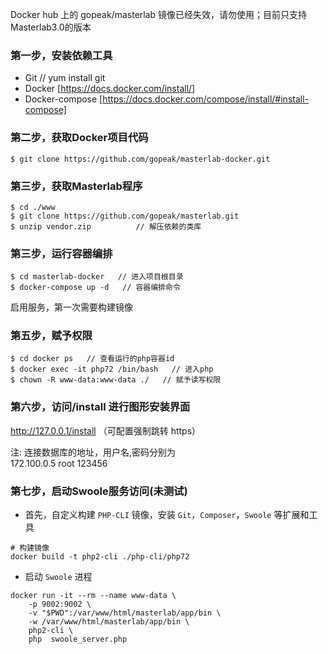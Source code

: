 Docker hub 上的 gopeak/masterlab 镜像已经失效，请勿使用；目前只支持Masterlab3.0的版本  

### 第一步，安装依赖工具

- Git  // yum install git
- Docker [https://docs.docker.com/install/]
- Docker-compose [https://docs.docker.com/compose/install/#install-compose]

### 第二步，获取Docker项目代码

```
$ git clone https://github.com/gopeak/masterlab-docker.git
```
   
### 第三步，获取Masterlab程序

```
$ cd ./www
$ git clone https://github.com/gopeak/masterlab.git
$ unzip vendor.zip          // 解压依赖的类库
```
   
### 第三步，运行容器编排

```
$ cd masterlab-docker   // 进入项目根目录
$ docker-compose up -d   // 容器编排命令
```

启用服务，第一次需要构建镜像

### 第五步，赋予权限

```
$ cd docker ps   // 查看运行的php容器id
$ docker exec -it php72 /bin/bash   // 进入php 
$ chown -R www-data:www-data ./   // 赋予读写权限
```


### 第六步，访问/install 进行图形安装界面

http://127.0.0.1/install （可配置强制跳转 https）

注: 连接数据库的地址，用户名,密码分别为  
172.100.0.5 root 123456


 
### 第七步，启动Swoole服务访问(未测试)

- 首先，自定义构建 `PHP-CLI` 镜像，安装 `Git`，`Composer`，`Swoole` 等扩展和工具

```shell
# 构建镜像
docker build -t php2-cli ./php-cli/php72
```



- 启动 `Swoole` 进程
```shell
docker run -it --rm --name www-data \
    -p 9002:9002 \
    -v "$PWD":/var/www/html/masterlab/app/bin \
    -w /var/www/html/masterlab/app/bin \
    php2-cli \
    php  swoole_server.php
```

	
